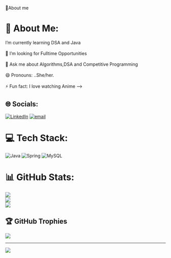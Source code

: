  💫About me 
 

# 💫 About Me:
I’m currently learning DSA and Java<br><br>🤔 I’m looking for Fulltime Opportunities<br><br>💬 Ask me about Algorithms,DSA and Competitive Programming<br><br>😄 Pronouns: ..She/her.<br><br>⚡ Fun fact: I love watching Anime -->


## 🌐 Socials:
[![LinkedIn](https://img.shields.io/badge/LinkedIn-%230077B5.svg?logo=linkedin&logoColor=white)](https://linkedin.com/in/www.linkedin.com/in/shilpee-srivastava-69634b1b1) [![email](https://img.shields.io/badge/Email-D14836?logo=gmail&logoColor=white)](mailto:shilpeebackend@gmail.com) 

# 💻 Tech Stack:
![Java](https://img.shields.io/badge/java-%23ED8B00.svg?style=for-the-badge&logo=openjdk&logoColor=white) ![Spring](https://img.shields.io/badge/spring-%236DB33F.svg?style=for-the-badge&logo=spring&logoColor=white) ![MySQL](https://img.shields.io/badge/mysql-4479A1.svg?style=for-the-badge&logo=mysql&logoColor=white)
# 📊 GitHub Stats:
![](https://github-readme-stats.vercel.app/api?username=shilpee-0311&theme=dark&hide_border=true&include_all_commits=false&count_private=false)<br/>
![](https://nirzak-streak-stats.vercel.app/?user=shilpee-0311&theme=dark&hide_border=true)<br/>
![](https://github-readme-stats.vercel.app/api/top-langs/?username=shilpee-0311&theme=dark&hide_border=true&include_all_commits=false&count_private=false&layout=compact)

## 🏆 GitHub Trophies
![](https://github-profile-trophy.vercel.app/?username=shilpee-0311&theme=radical&no-frame=false&no-bg=true&margin-w=4)

---
[![](https://visitcount.itsvg.in/api?id=shilpee-0311&icon=0&color=0)](https://visitcount.itsvg.in)

<!-- Proudly created with GPRM ( https://gprm.itsvg.in ) -->
